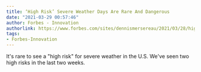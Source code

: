 ```yaml
---
title: ‘High Risk’ Severe Weather Days Are Rare And Dangerous
date: "2021-03-29 00:57:46"
author: Forbes - Innovation
authorlink: https://www.forbes.com/sites/dennismersereau/2021/03/28/high-risk-severe-weather-days-are-rare-and-dangerous/
tags:
- Forbes-Innovation
---
```

It's rare to see a "high risk" for severe weather in the U.S. We've seen two high risks in the last two weeks.
